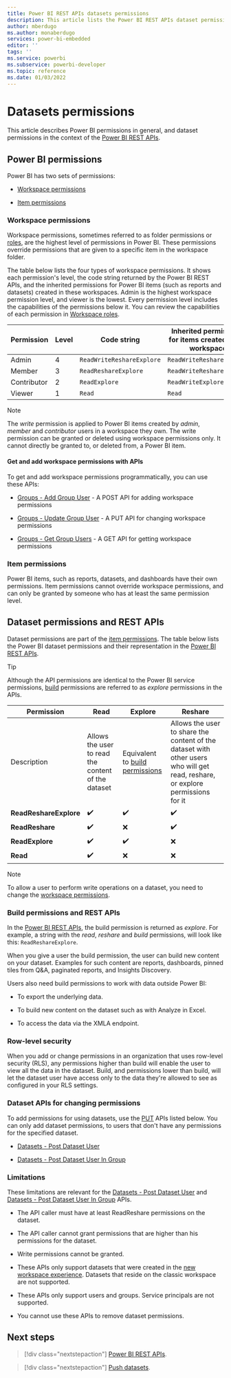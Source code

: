 ```yaml
---
title: Power BI REST APIs datasets permissions
description: This article lists the Power BI REST APIs dataset permissions
author: mberdugo
ms.author: monaberdugo
services: power-bi-embedded
editor: ''
tags: ''
ms.service: powerbi
ms.subservice: powerbi-developer
ms.topic: reference
ms.date: 01/03/2022
---
```


# Datasets permissions

This article describes Power BI permissions in general, and dataset permissions in the context of the [Power BI REST APIs](/rest/api/power-bi/).

## Power BI permissions

Power BI has two sets of permissions:

* [Workspace permissions](#workspace-permissions)

* [Item permissions](#item-permissions)

### Workspace permissions

Workspace permissions, sometimes referred to as folder permissions or [roles](../../collaborate-share/service-roles-new-workspaces.md), are the highest level of permissions in Power BI. These permissions override permissions that are given to a specific item in the workspace folder.

The table below lists the four types of workspace permissions. It shows each permission's level, the code string returned by the Power BI REST APIs, and the inherited permissions for Power BI items (such as reports and datasets) created in these workspaces. Admin is the highest workspace permission level, and viewer is the lowest. Every permission level includes the capabilities of the permissions below it. You can review the capabilities of each permission in [Workspace roles](../../collaborate-share/service-roles-new-workspaces.md#workspace-roles).

|Permission  |Level |Code string               |Inherited permissions for items created in the workspace    |
|------------|------|--------------------------|--------------------------|
|Admin       |4     |`ReadWriteReshareExplore` |`ReadWriteReshareExplore` |
|Member      |3     |`ReadReshareExplore`      |`ReadWriteReshareExplore` |
|Contributor |2     |`ReadExplore`             |`ReadWriteExplore`        |
|Viewer      |1     |`Read`                    |`Read`                    |

>[!NOTE]
>The *write* permission is applied to Power BI items created by *admin*, *member* and *contributor* users in a workspace they own. The write permission can be granted or deleted using workspace permissions only. It cannot directly be granted to, or deleted from, a Power BI item.

#### Get and add workspace permissions with APIs

To get and add workspace permissions programmatically, you can use these APIs:

* [Groups - Add Group User](/rest/api/power-bi/groups/add-group-user) - A POST API for adding workspace permissions

* [Groups - Update Group User](/rest/api/power-bi/groups/update-group-user) - A PUT API for changing workspace permissions

*  [Groups - Get Group Users](/rest/api/power-bi/groups/get-group-users) - A GET API for getting workspace permissions

### Item permissions

Power BI items, such as reports, datasets, and dashboards have their own permissions. Item permissions cannot override workspace permissions, and can only be granted by someone who has at least the same permission level.

## Dataset permissions and REST APIs

Dataset permissions are part of the [item permissions](#item-permissions). The table below lists  the Power BI dataset permissions and their representation in the [Power BI REST APIs](/rest/api/power-bi/).

>[!TIP]
>Although the API permissions are identical to the Power BI service permissions, [build](#build-permissions-and-rest-apis) permissions are referred to as *explore* permissions in the APIs.

|Permission             |Read     |Explore  |Reshare  |
|-----------------------|---------|---------|---------|
|Description            |Allows the user to read the content of the dataset|Equivalent to [build permissions](#build-permissions-and-rest-apis) |Allows the user to share the content of the dataset with other users who will get read, reshare, or explore permissions for it |
|**ReadReshareExplore** |✔️       |✔️      |✔️       |
|**ReadReshare**        |✔️       |❌      |✔️       |
|**ReadExplore**        |✔️       |✔️      |❌       |
|**Read**               |✔️       |❌      |❌       |

>[!NOTE]
>To allow a user to perform write operations on a dataset, you need to change the [workspace permissions](#workspace-permissions).

### Build permissions and REST APIs

In the [Power BI REST APIs](/rest/api/power-bi/), the build permission is returned as *explore*. For example, a string with the *read*, *reshare* and *build* permissions, will look like this: `ReadReshareExplore`.

When you give a user the build permission, the user can build new content on your dataset. Examples for such content are reports, dashboards, pinned tiles from Q&A, paginated reports, and Insights Discovery.

Users also need build permissions to work with data outside Power BI:

* To export the underlying data.

* To build new content on the dataset such as with Analyze in Excel.

* To access the data via the XMLA endpoint.

### Row-level security

When you add or change permissions in an organization that uses row-level security (RLS), any permissions higher than build will enable the user to view all the data in the dataset. Build, and permissions lower than build, will let the dataset user have access only to the data they're allowed to see as configured in your RLS settings.

### Dataset APIs for changing permissions

To add permissions for using datasets, use the [PUT]() APIs listed below. You can only add dataset permissions, to users that don't have any permissions for the specified dataset.

* [Datasets - Post Dataset User](/rest/api/power-bi/datasets/post-dataset-user)

* [Datasets - Post Dataset User In Group](/rest/api/power-bi/datasets/post-dataset-user-in-group)

### Limitations

These limitations are relevant for the [Datasets - Post Dataset User](/rest/api/power-bi/datasets/post-dataset-user) and [Datasets - Post Dataset User In Group](/rest/api/power-bi/datasets/post-dataset-user-in-group) APIs.

* The API caller must have at least ReadReshare permissions on the dataset.

* The API caller cannot grant permissions that are higher than his permissions for the dataset.

* Write permissions cannot be granted.

* These APIs only support datasets that were created in the [new workspace experience](/collaborate-share/service-new-workspaces). Datasets that reside on the classic workspace are not supported.

* These APIs only support users and groups. Service principals are not supported.

* You cannot use these APIs to remove dataset permissions.

## Next steps

>[!div class="nextstepaction"]
>[Power BI REST APIs](/rest/api/power-bi/).

>[!div class="nextstepaction"]
>[Push datasets](/rest/api/power-bi/push-datasets).
